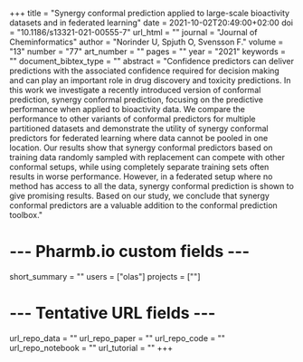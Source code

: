 +++
title = "Synergy conformal prediction applied to large-scale bioactivity datasets and in federated learning"
date = 2021-10-02T20:49:00+02:00
doi = "10.1186/s13321-021-00555-7"
url_html = ""
journal = "Journal of Cheminformatics"
author = "Norinder U, Spjuth O, Svensson F."
volume = "13"
number = "77"
art_number = ""
pages = ""
year = "2021"
keywords = ""
document_bibtex_type = ""
abstract = "Confidence predictors can deliver predictions with the associated confidence required for decision making and can play an important role in drug discovery and toxicity predictions. In this work we investigate a recently introduced version of conformal prediction, synergy conformal prediction, focusing on the predictive performance when applied to bioactivity data. We compare the performance to other variants of conformal predictors for multiple partitioned datasets and demonstrate the utility of synergy conformal predictors for federated learning where data cannot be pooled in one location. Our results show that synergy conformal predictors based on training data randomly sampled with replacement can compete with other conformal setups, while using completely separate training sets often results in worse performance. However, in a federated setup where no method has access to all the data, synergy conformal prediction is shown to give promising results. Based on our study, we conclude that synergy conformal predictors are a valuable addition to the conformal prediction toolbox."
# --- Pharmb.io custom fields ---
short_summary = ""
users = ["olas"]
projects = [""]
# --- Tentative URL fields ---
url_repo_data = ""
url_repo_paper = ""
url_repo_code = ""
url_repo_notebook = ""
url_tutorial = ""
+++
